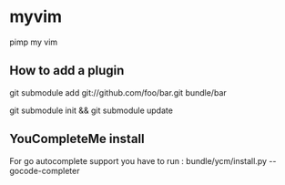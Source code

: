 # myvim
pimp my vim

## How to add a plugin

git submodule add git://github.com/foo/bar.git bundle/bar

git submodule init && git submodule update

## YouCompleteMe install

For go autocomplete support you have to run :
bundle/ycm/install.py --gocode-completer


